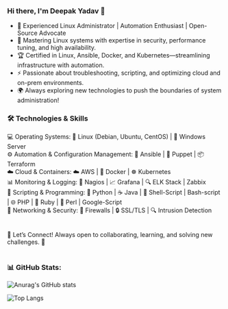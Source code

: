 ### Hi there, I'm Deepak Yadav 👋


- 🐧 Experienced Linux Administrator | Automation Enthusiast | Open-Source Advocate <br>
- 🚀 Mastering Linux systems with expertise in security, performance tuning, and high availability. <be>
- 🏆 Certified in Linux, Ansible, Docker, and Kubernetes—streamlining infrastructure with automation.  <br>
- ⚡ Passionate about troubleshooting, scripting, and optimizing cloud and on-prem environments. <br>
- 🌍 Always exploring new technologies to push the boundaries of system administration! <br>

### 🛠️ Technologies & Skills 

💻 Operating Systems:  🐧 Linux (Debian, Ubuntu, CentOS) | 🏢 Windows Server <br>
⚙️ Automation & Configuration Management:  📜 Ansible | 🤖 Puppet | 📦 Terraform <br>
☁️ Cloud & Containers:  ☁️ AWS | 🐳 Docker | ☸️ Kubernetes <br>
📊 Monitoring & Logging:  📡 Nagios | 📈 Grafana | 🔍 ELK Stack | Zabbix <br> 
🔧 Scripting & Programming:  🐍 Python | ☕ Java | 🐚 Shell-Script | Bash-script | 🌐 PHP | 💎 Ruby | 🦪 Perl | Google-Script  <br>
📡 Networking & Security:  🔐 Firewalls | 🔒 SSL/TLS | 🔍 Intrusion Detection <br>
<br><br>
📩 Let’s Connect! Always open to collaborating, learning, and solving new challenges. 🚀
<br><br>

### 📊 GitHub Stats:
![Anurag's GitHub stats](https://github-readme-stats.vercel.app/api?username=Dsy000&show_icons=true)

![Top Langs](https://github-readme-stats.vercel.app/api/top-langs/?username=Dsy000&layout=compact)
